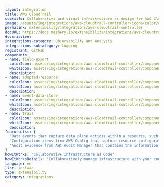 ```yaml
---
layout: integration
title: AWS CloudTrail
subtitle: Collaborative and visual infrastructure as design for AWS CloudTrail
image: /assets/img/integrations/aws-cloudtrail-controller/icons/color/aws-cloudtrail-controller-color.svg
permalink: extensibility/integrations/aws-cloudtrail-controller
docURL: https://docs.meshery.io/extensibility/integrations/aws-cloudtrail-controller
description: 
integrations-category: Observability and Analysis
integrations-subcategory: Logging
registrant: GitHub
components: 
- name: field-export
  colorIcon: assets/img/integrations/aws-cloudtrail-controller/components/field-export/icons/color/field-export-color.svg
  whiteIcon: assets/img/integrations/aws-cloudtrail-controller/components/field-export/icons/white/field-export-white.svg
  description: 
- name: adopted-resource
  colorIcon: assets/img/integrations/aws-cloudtrail-controller/components/adopted-resource/icons/color/adopted-resource-color.svg
  whiteIcon: assets/img/integrations/aws-cloudtrail-controller/components/adopted-resource/icons/white/adopted-resource-white.svg
  description: 
- name: event-data-store
  colorIcon: assets/img/integrations/aws-cloudtrail-controller/components/event-data-store/icons/color/event-data-store-color.svg
  whiteIcon: assets/img/integrations/aws-cloudtrail-controller/components/event-data-store/icons/white/event-data-store-white.svg
  description: 
- name: trail
  colorIcon: assets/img/integrations/aws-cloudtrail-controller/components/trail/icons/color/trail-color.svg
  whiteIcon: assets/img/integrations/aws-cloudtrail-controller/components/trail/icons/white/trail-white.svg
  description: 
featureList: [
  "Data events that capture data plane actions within a resource, such as reading or writing an Amazon S3 object.",
  "Configuration items from AWS Config that capture resource configuration history and resource compliance history as evaluated by AWS Config rules.",
  "Audit evidence from AWS Audit Manager that contains the information needed to demonstrate compliance with the requirements as specified by Audit Manager controls."
]
howItWorks: "Collaborative Infrastructure as Code"
howItWorksDetails: "Collaboratively manage infrastructure with your coworkers synchronously sharing the same designs."
language: en
list: include
type: extensibility
category: integrations
---
```

